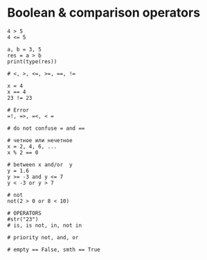 # Boolean & comparison operators

    4 > 5
    4 <= 5

    a, b = 3, 5
    res = a > b
    print(type(res))

    # <, >, <=, >=, ==, !=
  
    x = 4
    x == 4
    23 != 23

    # Error 
    =!, =>, =<, < = 

    # do not confuse = and ==

    # четное или нечетное
    x = 2, 4, 6, ...
    x % 2 == 0

    # between x and/or  y
    y = 1.6
    y >= -3 and y <= 7
    y < -3 or y > 7

    # not
    not(2 > 0 or 8 < 10)

    # OPERATORS
    #str("23")
    # is, is not, in, not in

    # priority not, and, or

    # empty == False, smth == True


